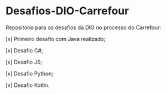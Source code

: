 # Desafios-DIO-Carrefour
Repositório para os desafios da DIO no processo do Carrefour:

[x] Primeiro desafio com Java realizado;

[x] Desafio C#;

[x] Desafio JS;

[x] Desafio Python;

[x] Desafio Kotlin.